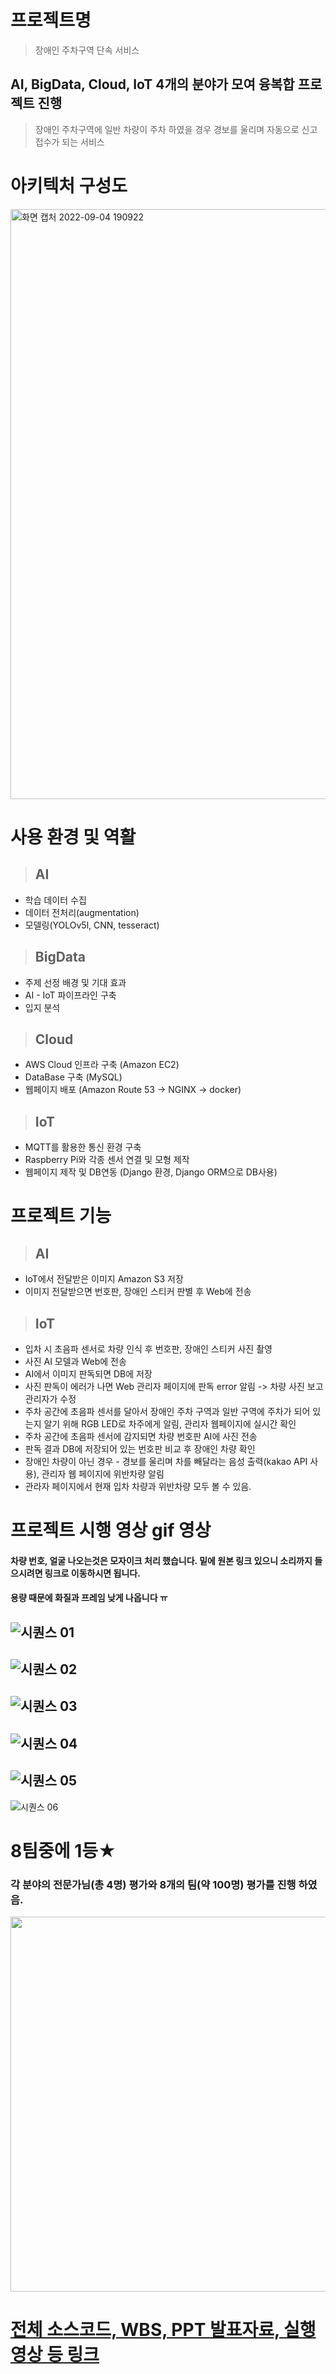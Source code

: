 # 프로젝트명
> 장애인 주차구역 단속 서비스  

## AI, BigData, Cloud, IoT 4개의 분야가 모여 융복합 프로젝트 진행  
> 장애인 주차구역에 일반 차량이 주차 하였을 경우 경보를 울리며 자동으로 신고접수가 되는 서비스  

# 아키텍처 구성도
<img width="944" alt="화면 캡처 2022-09-04 190922" src="https://user-images.githubusercontent.com/12439450/188308275-ae59f0cb-544a-425c-935c-470e8bf38a3e.png">

# 사용 환경 및 역활
> ## AI  
- 학습 데이터 수집  
- 데이터 전처리(augmentation)  
- 모델링(YOLOv5l, CNN, tesseract)  
> ## BigData
- 주제 선정 배경 및 기대 효과  
- AI - IoT 파이프라인 구축  
- 입지 분석
> ## Cloud  
- AWS Cloud 인프라 구축 (Amazon EC2)  
- DataBase 구축 (MySQL)
- 웹페이지 배포 (Amazon Route 53 -> NGINX -> docker)
> ## IoT  
- MQTT를 활용한 통신 환경 구축  
- Raspberry Pi와 각종 센서 연결 및 모형 제작  
- 웹페이지 제작 및 DB연동 (Django 환경, Django ORM으로 DB사용)


# 프로젝트 기능
> ## AI  
- IoT에서 전달받은 이미지 Amazon S3 저장  
- 이미지 전달받으면 번호판, 장애인 스티커 판별 후 Web에 전송  
> ## IoT  
- 입차 시 초음파 센서로 차량 인식 후 번호판, 장애인 스티커 사진 촬영
- 사진 AI 모델과 Web에 전송
- AI에서 이미지 판독되면 DB에 저장
- 사진 판독이 에러가 나면 Web 관리자 페이지에 판독 error 알림 -> 차량 사진 보고 관리자가 수정
- 주차 공간에 초음파 센서를 달아서 장애인 주차 구역과 일반 구역에 주차가 되어 있는지 알기 위해 RGB LED로 차주에게 알림, 관리자 웹페이지에 실시간 확인
- 주차 공간에 초음파 센서에 감지되면 차량 번호판 AI에 사진 전송
- 판독 결과 DB에 저장되어 있는 번호판 비교 후 장애인 차량 확인
- 장애인 차량이 아닌 경우 - 경보를 울리며 차를 빼달라는 음성 출력(kakao API 사용), 관리자 웹 페이지에 위반차량 알림
- 관라자 페이지에서 현재 입차 차량과 위반차량 모두 볼 수 있음.

# 프로젝트 시행 영상 gif 영상  
#### 차량 번호, 얼굴 나오는것은 모자이크 처리 했습니다. 밑에 원본 링크 있으니 소리까지 들으시려면 링크로 이동하시면 됩니다.  
#### 용량 때문에 화질과 프레임 낮게 나옵니다 ㅠ
![시퀀스 01](https://user-images.githubusercontent.com/12439450/188315902-0f6854c0-61f7-46b7-8db1-f06e94946be2.gif)
---
![시퀀스 02](https://user-images.githubusercontent.com/12439450/188316695-bad74f70-4077-4f9e-8c52-58dd71444696.gif)
---
![시퀀스 03](https://user-images.githubusercontent.com/12439450/188317135-d605ed64-55f7-4425-993a-2ac091563cd3.gif)
---
![시퀀스 04](https://user-images.githubusercontent.com/12439450/188317276-f25ec477-456a-48a9-a932-f935d2947f49.gif)
---
![시퀀스 05](https://user-images.githubusercontent.com/12439450/188317526-7caabf3c-97b6-4373-a71a-76b98ad3c1bb.gif)
---
![시퀀스 06](https://user-images.githubusercontent.com/12439450/188317604-3526b1b7-d12c-4908-b23b-e362abd998b8.gif)


# 8팀중에 1등★  
### 각 분야의 전문가님(총 4명) 평가와 8개의 팀(약 100명) 평가를 진행 하였음.
<img width="600" src="https://user-images.githubusercontent.com/12439450/188309756-2d107923-71f5-4a87-9660-0032263c9f51.jpg">

# [전체 소스코드, WBS, PPT 발표자료, 실행 영상 등 링크](https://drive.google.com/drive/folders/1SSiEPprD62wwLsntKh4JUHFOFTiqGvvh)
